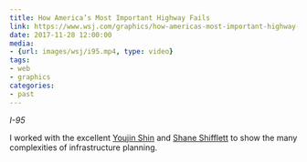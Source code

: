 ```yaml
---
title: How America’s Most Important Highway Fails
link: https://www.wsj.com/graphics/how-americas-most-important-highway-fails/?mod=e2tw
date: 2017-11-28 12:00:00
media:
- {url: images/wsj/i95.mp4, type: video}
tags:
- web
- graphics
categories:
- past
---
```


*I-95*

I worked with the excellent [Youjin Shin](https://twitter.com/helloeujin) and [Shane Shifflett](https://twitter.com/shaneshifflett) to show the many complexities of infrastructure planning. 